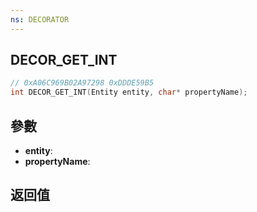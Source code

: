 ```yaml
---
ns: DECORATOR
---
```

## DECOR_GET_INT

```c
// 0xA06C969B02A97298 0xDDDE59B5
int DECOR_GET_INT(Entity entity, char* propertyName);
```


## 參數
* **entity**: 
* **propertyName**: 

## 返回值
